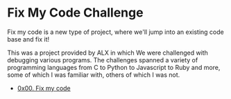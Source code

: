 # Fix My Code Challenge
  Fix my code is a new type of project, where we'll jump into an existing code 
base and fix it!

This was a project provided by ALX in which We were challenged with debugging 
various programs. The challenges spanned a variety of programming languages 
from C to Python to Javascript to Ruby and more, some of which I was familiar 
with, others of which I was not.

* [0x00. Fix my code](./0x00-challenge)
